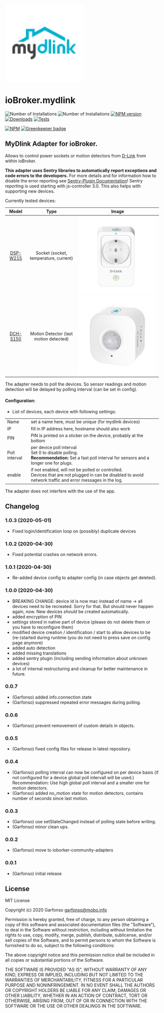 ![Logo](admin/mydlink.png)
# ioBroker.mydlink


![Number of Installations](http://iobroker.live/badges/mydlink-installed.svg) ![Number of Installations](http://iobroker.live/badges/mydlink-stable.svg) [![NPM version](http://img.shields.io/npm/v/iobroker.mydlink.svg)](https://www.npmjs.com/package/iobroker.mydlink)
[![Downloads](https://img.shields.io/npm/dm/iobroker.mydlink.svg)](https://www.npmjs.com/package/iobroker.mydlink)
[![Tests](https://travis-ci.org/arteck/ioBroker.mydlink.svg?branch=master)](https://travis-ci.org/arteck/ioBroker.mydlink)

[![NPM](https://nodei.co/npm/iobroker.mydlink.png?downloads=true)](https://nodei.co/npm/iobroker.mydlink/) [![Greenkeeper badge](https://badges.greenkeeper.io/iobroker-community-adapters/ioBroker.mydlink.svg)](https://greenkeeper.io/)



MyDlink Adapter for ioBroker. 
------------------------------------------------------------------------------

Allows to control power sockets or motion detectors from [D-Link](https://eu.dlink.com/uk/en/for-home/smart-home) from within ioBroker. 

**This adapter uses Sentry libraries to automatically report exceptions and code errors to the developers.** For more details and for information how to disable the error reporting see [Sentry-Plugin Documentation](https://github.com/ioBroker/plugin-sentry#plugin-sentry)! Sentry reporting is used starting with js-controller 3.0.
This also helps with supporting new devices.

Currently tested devices:

| Model | Type  | Image |
| :---: | :---: | :---: |
| [DSP-W215](https://eu.dlink.com/uk/en/products/dsp-w215-smart-plug) | Socket (socket, temperature, current) | ![Image](admin/DSP_W215.png) | 
| [DCH-S150](https://eu.dlink.com/uk/en/products/dch-s150-motion-sensor) | Motion Detector (last motion detected) | ![Image](admin/DCH_S150.png) |

The adapter needs to poll the devices. So sensor readings and motion detection will be 
delayed by polling interval (can be set in config).

#### Configuration:
* List of devices, each device with following settings:

<table>
<tr><td>Name</td><td>set a name here, must be unique (for mydlink devices)</td></tr>
<tr><td>IP</td><td>fill in IP address here, hostname should also work</td></tr>
<tr><td>PIN</td><td>PIN is printed on a sticker on the device, probably at the bottom</td></tr>
<tr><td>Poll interval</td><td>per device poll interval<br /> Set 0 to disable polling. <br /><b>Recommendation:</b> Set a fast poll interval for sensors and a longer one for plugs.</td></tr>
<tr><td>enable</td><td>if not enabled, will not be polled or controlled. <br />Devices that are not plugged in can be disabled to avoid network traffic and error messages in the log.</td></tr>
</table>

The adapter does not interfere with the use of the app.

## Changelog
### 1.0.3 (2020-05-01)
* Fixed login/identification loop on (possibly) duplicate devices

### 1.0.2 (2020-04-30)
* Fixed potential crashes on network errors.

### 1.0.1 (2020-04-30)
* Re-added device config to adapter config (in case objects get deleted).

### 1.0.0 (2020-04-30)
* BREAKING CHANGE: device id is now mac instead of name -> all devices need to be recreated. Sorry for that. But should never happen again, now. New devices *should* be created automatically.
* added encryption of PIN
* settings stored in native part of device (please do not delete them or you have to reconfigure them)
* modified device creation / identification / start to allow devices to be (re-)started during runtime (you do not need to press save on config page anymore)
* added auto detection
* added missing translations
* added sentry plugin (including sending information about unknown devices)
* a lot of internal restructuring and cleanup for better maintenance in future.

### 0.0.7
* (Garfonso) added info.connection state
* (Garfonso) suppressed repeated error messages during polling.

### 0.0.6
* (Garfonso) prevent removement of custom details in objects.

### 0.0.5
* (Garfonso) fixed config files for release in latest repository.

### 0.0.4
* (Garfonso) polling interval can now be configured on per device basis (if not configured for a device global poll intervall will be used.) Recommendation: Use high global poll interval and a smaller one for motion detectors.
* (Garfonso) added no_motion state for motion detectors, contains number of seconds since last motion.

### 0.0.3
* (Garfonso) use setStateChanged instead of polling state before writing.
* (Garfonso) minor clean ups.

### 0.0.2
* (Garfonso) move to ioborker-community-adapters

### 0.0.1
* (Garfonso) initial release

## License
MIT License

Copyright (c) 2020 Garfonso <garfonso@mobo.info>

Permission is hereby granted, free of charge, to any person obtaining a copy
of this software and associated documentation files (the "Software"), to deal
in the Software without restriction, including without limitation the rights
to use, copy, modify, merge, publish, distribute, sublicense, and/or sell
copies of the Software, and to permit persons to whom the Software is
furnished to do so, subject to the following conditions:

The above copyright notice and this permission notice shall be included in all
copies or substantial portions of the Software.

THE SOFTWARE IS PROVIDED "AS IS", WITHOUT WARRANTY OF ANY KIND, EXPRESS OR
IMPLIED, INCLUDING BUT NOT LIMITED TO THE WARRANTIES OF MERCHANTABILITY,
FITNESS FOR A PARTICULAR PURPOSE AND NONINFRINGEMENT. IN NO EVENT SHALL THE
AUTHORS OR COPYRIGHT HOLDERS BE LIABLE FOR ANY CLAIM, DAMAGES OR OTHER
LIABILITY, WHETHER IN AN ACTION OF CONTRACT, TORT OR OTHERWISE, ARISING FROM,
OUT OF OR IN CONNECTION WITH THE SOFTWARE OR THE USE OR OTHER DEALINGS IN THE
SOFTWARE.

